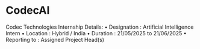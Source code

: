# CodecAI
Codec Technologies
Internship Details:
• Designation : Artificial Intelligence Intern
• Location : Hybrid / India
• Duration : 21/05/2025 to 21/06/2025
• Reporting to : Assigned Project Head(s)
